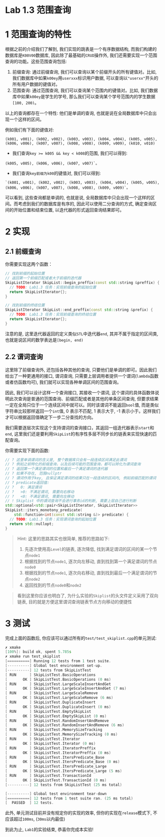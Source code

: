 # Lab 1.3 范围查询
# 1 范围查询的特性
根据之前的介绍我们了解到, 我们实现的跳表是一个有序数据结构, 而我们构建的数据库是`K00V00`数据库, 因此除了最基础的`CRUD`操作外, 我们还需要实现一个范围查询的功能。这些范围查询包括:
1. 前缀查询: 通过前缀查询, 我们可以查询以某个前缀开头的所有键值对。比如, 我们数据库中如果`k00ey`用`userxxx`标识用户数据, 可以查询以`"userxx"`开头的所有用户数据的键值对。
2. 范围查询: 通过范围查询, 我们可以查询某个范围内的键值对。比如, 我们数据库中如果`k00ey`是学生的学号, 那么我们可以查询某个学号范围内的学生数据`[100, 200)`。

以上的查询都存在一个特性: 他们是单调的查询, 也就是说在全局数据库中只会出现一个这样的区间。

例如我们有下面的键值对:
```text
(k001, v001), (k002, v002), (k003, v003), (k004, v004), (k005, v005), (k006, v006), (k007, v007), (k008, v008), (k009, v009), (k010, v010)
```
- 我们查询`key >= k005 && key < k008`的范围, 我们可以得到:
```text
(k005, v005), (k006, v006), (k007, v007)`。
```

- 我们查询`key前缀为k00`的键值对, 我们可以得到:
```text
`(k001, v001), (k002, v002), (k003, v003), (k004, v004), (k005, v005), (k006, v006), (k007, v007), (k008, v008), (k009, v009)`。
```

可以看到, 这些查询都是单调的, 也就是说, 全局数据库中只会出现一个这样的区间。而考虑到我们的数据库是有序的, 因此可以使用二分查询的方式, 确定查询区间的开始位置和结束位置, 以迭代器的形式返回查询结果即可。

# 2 实现
## 2.1 前缀查询
你需要实现这两个函数：
```cpp
// 找到前缀的起始位置
// 返回第一个前缀匹配或者大于前缀的迭代器
SkipListIterator SkipList::begin_preffix(const std::string &preffix) {
  // TODO: Lab1.3 任务：实现前缀查询的起始位置
  return SkipListIterator{};
}

// 找到前缀的终结位置
SkipListIterator SkipList::end_preffix(const std::string &prefix) {
  // TODO: Lab1.3 任务：实现前缀查询的终结位置
  return SkipListIterator{};
}
```
注意的是, 这里迭代器返回的定义类似`STL`中迭代器`end`, 其并不属于指定的区间类, 也就是说区间的数学表达是`[begin, end)`

## 2.2 谓词查询
这里除了前缀查询外, 还包括各种其他的查询, 只要他们是单调的即可。因此我们给出了一种更通用的接口, 谓词查询, 只需要上层调用者提供一个谓词(`lambda`函数或者仿函数均可), 我们就可以实现各种单调区间的范围查询。

因此, 我们可以设计这样一个查询接口, 其接收一个谓词, 这个谓词的具体函数体说明此次查询是普通的范围查询、前缀匹配或者是其他的单条区间查询, 但要求结果一定在全局只位于一个连续区间中就可以。同时该谓词不能返回`bool`值, 而是类似字符串比较那样返回一个`int`值, 0 表示不匹配, 1 表示大于, -1 表示小于。这样我们才可以根据返回值确定下一步二分查找的方向。

我们需要逐层次实现这个支持谓词的查询接口，其返回一组迭代器表示`start`和`end`, 这里我们还是要利用`SkipList`的有序性多层不同步长的链表来实现快速的匹配查询。

你需要实现下面的函数:
```cpp
// ? 这里单调谓词的含义是, 整个数据库只会有一段连续区间满足此谓词
// ? 例如之前特化的前缀查询，以及后续可能的范围查询，都可以转化为谓词查询
// ? 返回第一个满足谓词的位置和最后一个满足谓词的迭代器
// ? 如果不存在, 范围nullptr
// ? 谓词作用于key, 且保证满足谓词的结果只在一段连续的区间内, 例如前缀匹配的谓词
// ? predicate返回值:
// ?   0: 满足谓词
// ?   >0: 不满足谓词, 需要向右移动
// ?   <0: 不满足谓词, 需要向左移动
// ! Skiplist 中的谓词查询不会进行事务id的判断, 需要上层自己进行判断
std::optional<std::pair<SkipListIterator, SkipListIterator>>
SkipList::iters_monotony_predicate(
    std::function<int(const std::string &)> predicate) {
  // TODO: Lab1.3 任务：实现谓词查询的起始位置
  return std::nullopt;
}
```

> Hint: 这里的思路其实也很简单, 推荐的思路如下:
>   1. 先逐次使用高`Level`的链表, 逐次降低, 找到满足谓词的区间的某一个节点`node1`
>   2. 根据找到的节点`node1`, 逐次向左移动, 直到找到第一个满足谓词的节点`node0`
>   3. 根据找到的节点`node1`, 逐次向右移动, 直到找到最后一个满足谓词的节点`node2`
>   4. 返回找到的节点`node0`和`node2`

> 看到这里你应该也明白了, 为什么实验的`Skiplist`的头文件定义采用了双向链表, 目的就是方便这里谓词查询链表节点方向移动的便捷性


# 3 测试
完成上面的函数后, 你应该可以通过所有的`test/test_skiplist.cpp`的单元测试:
```cpp
✗ xmake
[100%]: build ok, spent 5.785s
✗ xmake run test_skiplist
[==========] Running 12 tests from 1 test suite.
[----------] Global test environment set-up.
[----------] 12 tests from SkipListTest
[ RUN      ] SkipListTest.BasicOperations
[       OK ] SkipListTest.BasicOperations (0 ms)
[ RUN      ] SkipListTest.LargeScaleInsertAndGet
[       OK ] SkipListTest.LargeScaleInsertAndGet (7 ms)
[ RUN      ] SkipListTest.LargeScaleRemove
[       OK ] SkipListTest.LargeScaleRemove (6 ms)
[ RUN      ] SkipListTest.DuplicateInsert
[       OK ] SkipListTest.DuplicateInsert (0 ms)
[ RUN      ] SkipListTest.EmptySkipList
[       OK ] SkipListTest.EmptySkipList (0 ms)
[ RUN      ] SkipListTest.RandomInsertAndRemove
[       OK ] SkipListTest.RandomInsertAndRemove (6 ms)
[ RUN      ] SkipListTest.MemorySizeTracking
[       OK ] SkipListTest.MemorySizeTracking (0 ms)
[ RUN      ] SkipListTest.Iterator
[       OK ] SkipListTest.Iterator (0 ms)
[ RUN      ] SkipListTest.IteratorPreffix
[       OK ] SkipListTest.IteratorPreffix (0 ms)
[ RUN      ] SkipListTest.ItersPredicate_Base
[       OK ] SkipListTest.ItersPredicate_Base (0 ms)
[ RUN      ] SkipListTest.ItersPredicate_Large
[       OK ] SkipListTest.ItersPredicate_Large (5 ms)
[ RUN      ] SkipListTest.TransactionId
[       OK ] SkipListTest.TransactionId (0 ms)
[----------] 12 tests from SkipListTest (25 ms total)

[----------] Global test environment tear-down
[==========] 12 tests from 1 test suite ran. (25 ms total)
[  PASSED  ] 12 tests.
```
此外, 单元测试目前并没有规定你的实现的效率, 但你的实现在`release`模式下, 不应该超过`100ms`, (`30ms`以内最佳)

到此为止, `Lab1`的实验结束, 恭喜你完成本实验!

